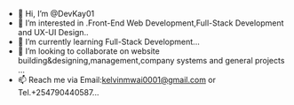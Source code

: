 - 👋 Hi, I’m @DevKay01
- 👀 I’m interested in .Front-End Web Development,Full-Stack Development and UX-UI Design..
- 🌱 I’m currently learning Full-Stack Development...
- 💞️ I’m looking to collaborate on website building&designing,management,company systems and general projects ...
- 📫 Reach me via Email:kelvinmwai0001@gmail.com or Tel.+254790440587...

<!---
DevKay01/DevKay01 is a ✨ special ✨ repository because its `README.md` (this file) appears on your GitHub profile.
You can click the Preview link to take a look at your changes.
--->
